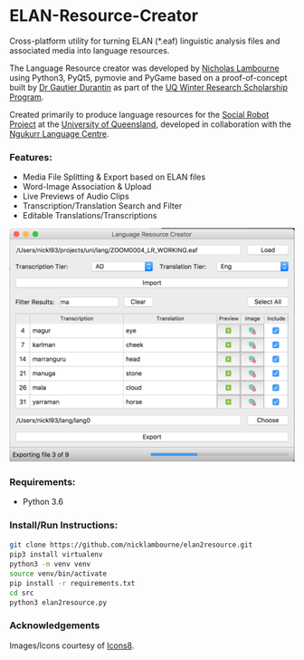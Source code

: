 # ELAN-Resource-Creator
Cross-platform utility for turning ELAN (*.eaf) linguistic analysis files and associated media into language resources.

The Language Resource creator was developed by [Nicholas Lambourne](https://ndl.im) using Python3, PyQt5, pymovie and PyGame based on a proof-of-concept built by [Dr Gautier Durantin](http://gdurantin.com/) as part of the [UQ Winter Research Scholarship Program](https://employability.uq.edu.au/winter-research).

Created primarily to produce language resources for the [Social Robot Project](http://www.itee.uq.edu.au/cis/opal/ngukurr) at the [University of Queensland](https://uq.edu.au), developed in collaboration with the [Ngukurr Language Centre](http://www.ngukurrlc.org.au/).

### Features:
- Media File Splitting & Export based on ELAN files
- Word-Image Association & Upload
- Live Previews of Audio Clips
- Transcription/Translation Search and Filter
- Editable Translations/Transcriptions

![Interface](docs/img/interface.png)

### Requirements:
- Python 3.6

### Install/Run Instructions:
```bash
git clone https://github.com/nicklambourne/elan2resource.git
pip3 install virtualenv
python3 -m venv venv
source venv/bin/activate
pip install -r requirements.txt
cd src
python3 elan2resource.py
```

### Acknowledgements
Images/Icons courtesy of [Icons8](https://icons8.com/icon/set/play/color).
